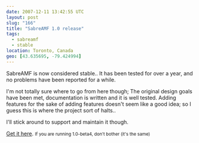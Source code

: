 ```yaml
---
date: 2007-12-11 13:42:55 UTC
layout: post
slug: "166"
title: "SabreAMF 1.0 release"
tags:
  - sabreamf
  - stable
location: Toronto, Canada
geo: [43.635695, -79.424994]
---
```

<p>SabreAMF is now considered stable.. It has been tested for over a year, and no problems have been reported for a while.</p>

<p>I'm not totally sure where to go from here though; The original design goals have been met, documentation is written and it is well tested. Adding features for the sake of adding features doesn't seem like a good idea; so I guess this is where the project sort of halts..</p>

<p>I'll stick around to support and maintain it though.</p>

<p><a href="http://code.google.com/p/sabreamf/">Get it here</a>. <small>If you are running 1.0-beta4, don't bother (it's the same)</small></p>
